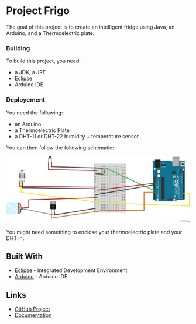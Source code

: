 # Project Frigo

The goal of this project is to create an intelligent fridge using Java, an Arduino, and a Thermoelectric plate.


### Building

To build this project, you need:
* a JDK, a JRE
* Eclipse
* Arduino IDE


### Deployement

You need the following:
* an Arduino
* a Thermoelectric Plate
* a DHT-11 or DHT-22  humidity + temperature  sensor

You can then follow the following schematic:

![Schema](https://github.com/Yvar-deGoffau/Java_Fridge-Project/raw/master/docs/Projet-PMF_montage.png)

You might need something to enclose your thermoelectric plate and your DHT in.


## Built With

* [Eclipse](https://www.eclipse.org/home/index.php) - Integrated Development Environment
* [Arduino](https://www.arduino.cc/en/Main/Software) - Arduino IDE



## Links

* [GitHub Project ](https://github.com/DylanCa/Freezer-Project)
* [Documentation ](https://dylanca.github.io/Freezer-Project/Javadoc/index.html)